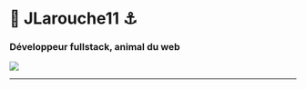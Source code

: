 <h1>🐬 JLarouche11 ⚓</h1>
<h3>Développeur fullstack, animal du web</h3>
<img src="https://github.com/jlarouche11/jlarouche11/blob/main/maymay.gif">
<hr>
